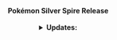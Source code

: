 <div align="center">
 <b>Pokémon Silver Spire Release<b/>
<br />
<br />

<details>
  <b>urrent Version: Alpha 0.0.1</b>
  <br />
<summary><b>Updates:</b></summary>
  <br />
- Updated Maps <br />
  <br />
- Updated Dialogue <br />
  <br />
- Added Trainers <br />
  <br />
</div>
